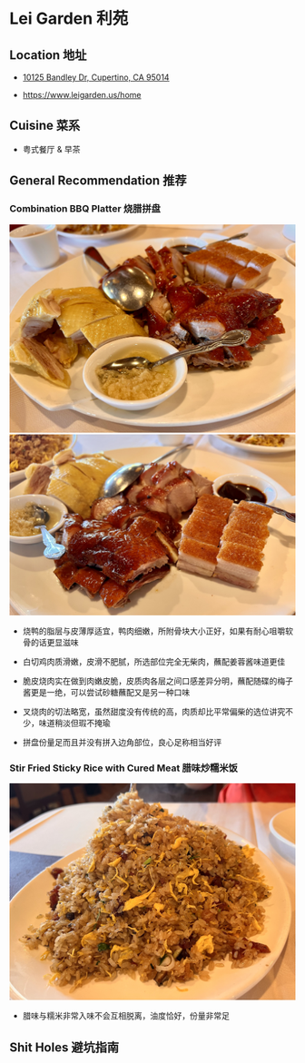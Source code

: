 # Lei Garden 利苑

## Location 地址

- [10125 Bandley Dr, Cupertino, CA 95014](https://goo.gl/maps/bTXcbLn1CuQd4aTH9)

- <https://www.leigarden.us/home>

## Cuisine 菜系

- 粤式餐厅 & 早茶

## General Recommendation 推荐

### Combination BBQ Platter 烧腊拼盘

![Combination BBQ Platter](Pix2022Aug07th/Combination_BBQ_Platter_1.jpeg)
![Combination BBQ Platter](Pix2022Aug07th/Combination_BBQ_Platter_2.jpeg)

- 烧鸭的脂层与皮薄厚适宜，鸭肉细嫩，所附骨块大小正好，如果有耐心咀嚼软骨的话更显滋味

- 白切鸡肉质滑嫩，皮滑不肥腻，所选部位完全无柴肉，蘸配姜蓉酱味道更佳

- 脆皮烧肉实在做到肉嫩皮脆，皮质肉各层之间口感差异分明，蘸配随碟的梅子酱更是一绝，可以尝试砂糖蘸配又是另一种口味

- 叉烧肉的切法略宽，虽然甜度没有传统的高，肉质却比平常偏柴的选位讲究不少，味道稍淡但瑕不掩瑜

- 拼盘份量足而且并没有拼入边角部位，良心足称相当好评

### Stir Fried Sticky Rice with Cured Meat 腊味炒糯米饭

![Stir Fried Sticky Rice with Cured Meat](Pix2022Aug07th/Stir_Fried_Sticky_Rice_with_Cured_Meat.jpeg)

- 腊味与糯米非常入味不会互相脱离，油度恰好，份量非常足

## Shit Holes 避坑指南
